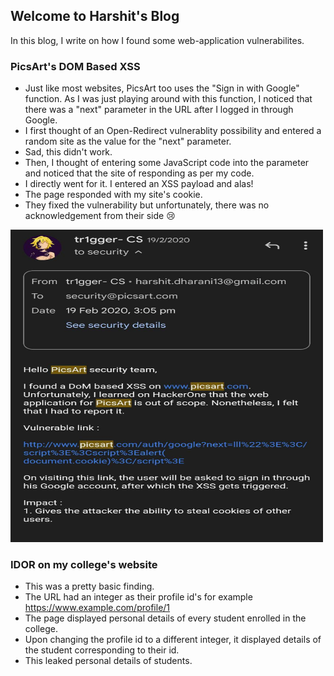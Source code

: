 ## Welcome to Harshit's Blog

In this blog, I write on how I found some web-application vulnerabilites.



### PicsArt's DOM Based XSS

- Just like most websites, PicsArt too uses the "Sign in with Google" function. As I was just playing around with this function, I noticed that there was a "next" parameter in the URL after I logged in through Google. 
- I first thought of an Open-Redirect vulnerablity possibility and entered a random site as the value for the "next" parameter.
- Sad, this didn't work.
- Then, I thought of entering some JavaScript code into the parameter and noticed that the site of responding as per my code.
- I directly went for it. I entered an XSS payload and alas! 
- The page responded with my site's cookie.
- They fixed the vulnerability but unfortunately, there was no acknowledgement from their side 😢

 <img src="/bug.jpg" width="500" height="500">
 
 
 ### IDOR on my college's website
 
- This was a pretty basic finding.
- The URL had an integer as their profile id's for example https://www.example.com/profile/1
- The page displayed personal details of every student enrolled in the college.
- Upon changing the profile id to a different integer, it displayed details of the student corresponding to their id.
- This leaked personal details of students.

